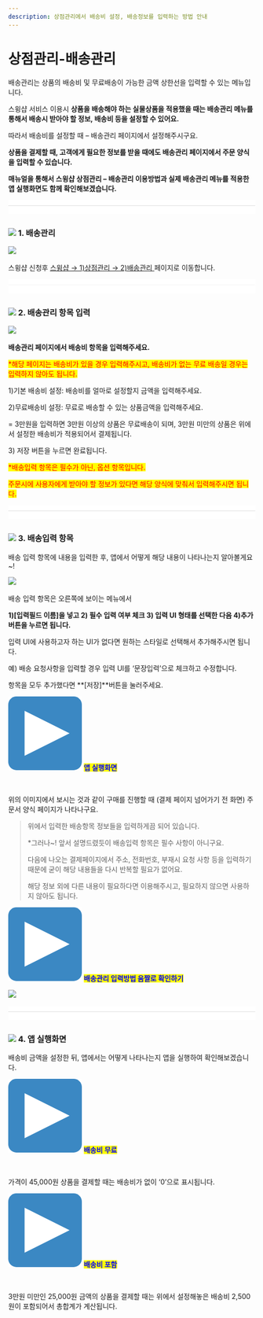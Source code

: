 ```yaml
---
description: 상점관리에서 배송비 설정, 배송정보를 입력하는 방법 안내
---
```


# 상점관리-배송관리

배송관리는 상품의 배송비 및 무료배송이 가능한 금액 상한선을 입력할 수 있는 메뉴입니다.

스윙샵 서비스 이용시 **상품을 배송해야 하는 실물상품을 적용했을 때는 배송관리 메뉴를 통해서 배송시 받아야 할 정보, 배송비 등을 설정할 수 있어요.**

따라서 배송비를 설정할 때 – 배송관리 페이지에서 설정해주시구요.

**상품을 결제할 때, 고객에게 필요한 정보를 받을 때에도 배송관리 페이지에서 주문 양식을 입력할 수 있습니다.**&#x20;

**매뉴얼을 통해서 스윙샵 상점관리 – 배송관리 이용방법과 실제 배송관리 메뉴를 적용한 앱 실행화면도 함께 확인해보겠습니다.**

![](<../../.gitbook/assets/구분선 (1) (1).PNG>)

### ![](https://wp.swing2app.co.kr/wp-content/uploads/2020/04/%EB%8B%A8%EB%9D%BD1-1.png) **1. 배송관리**

![](https://wp.swing2app.co.kr/wp-content/uploads/2018/11/%EB%B0%B0%EC%86%A1%EA%B4%80%EB%A6%AC.png)

스윙샵 신청후 [스윙샵 → 1)상점관리 → 2)배송관리 ](http://www.swing2app.co.kr/view/store\_info\_delivery\_setting)페이지로 이동합니다.



![](<../../.gitbook/assets/구분선 (1) (1).PNG>)

### ![](https://wp.swing2app.co.kr/wp-content/uploads/2020/04/%EB%8B%A8%EB%9D%BD1-1.png) **2. 배송관리 항목 입력**

![](https://wp.swing2app.co.kr/wp-content/uploads/2018/11/%EB%B0%B0%EC%86%A1%EA%B4%80%EB%A6%AC5.png)

**배송관리 페이지에서 배송비 항목을 입력해주세요.**

<mark style="color:red;">\*해당 페이지는 배송비가 있을 경우 입력해주시고, 배송비가 없는 무료 배송일 경우는 입력하지 않아도 됩니다.</mark>

1\)기본 배송비 설정: 배송비를 얼마로 설정할지 금액을 입력해주세요.

2\)무료배송비 설정: 무료로 배송할 수 있는 상품금액을 입력해주세요.

\= 3만원을 입력하면 3만원 이상의 상품은 무료배송이 되며, 3만원 미만의 상품은 위에서 설정한 배송비가 적용되어서 결제됩니다.

3\) 저장 버튼을 누르면 완료됩니다.

<mark style="color:red;">\*배송입력 항목은 필수가 아닌, 옵션 항목입니다.</mark>&#x20;

<mark style="color:red;">주문시에 사용자에게 받아야 할 정보가 있다면 해당 양식에 맞춰서 입력해주시면 됩니다.</mark>

![](<../../.gitbook/assets/구분선 (1) (1).PNG>)

### ![](https://wp.swing2app.co.kr/wp-content/uploads/2020/04/%EB%8B%A8%EB%9D%BD1-1.png) **3. 배송입력 항목**

배송 입력 항목에 내용을 입력한 후, 앱에서 어떻게 해당 내용이 나타나는지 알아볼게요\~!

![](https://wp.swing2app.co.kr/wp-content/uploads/2018/11/%EB%B0%B0%EC%86%A1%EA%B4%80%EB%A6%AC6.png)

배송 입력 항목은 오른쪽에 보이는 메뉴에서

**1)\[입력필드 이름]을 넣고 2) 필수 입력 여부 체크 3) 입력 UI 형태를  선택한 다음 4)추가 버튼을 누르면 됩니다.** &#x20;

입력 UI에 사용하고자 하는 UI가 없다면 원하는 스타일로 선택해서 추가해주시면 됩니다.

예) 배송 요청사항을 입력할 경우 입력 UI를 ‘문장입력’으로 체크하고 수정합니다.

항목을 모두 추가했다면 **\[저장]**버튼을 눌러주세요.



&#x20;<img src="../../.gitbook/assets/image (9).png" alt="" data-size="line"> <mark style="color:blue;">**앱 실행화면**</mark>

<div align="left">

<img src="https://wp.swing2app.co.kr/wp-content/uploads/2018/11/%EB%B0%B0%EC%86%A1%EA%B4%80%EB%A6%AC3.png" alt="">

</div>

위의 이미지에서 보시는 것과 같이 구매를 진행할 때 (결제 페이지 넘어가기 전 화면) 주문서 양식 페이지가 나타나구요.

> 위에서 입력한 배송항목 정보들을 입력하게끔 되어 있습니다.
>
> \*그러나\~! 앞서 설명드렸듯이 배송입력 항목은 필수 사항이 아니구요.&#x20;
>
> 다음에 나오는 결제페이지에서 주소, 전화번호, 부재시 요청 사항 등을 입력하기 때문에 굳이 해당 내용들을 다시 반복할 필요가 없어요.
>
> 해당 정보 외에 다른 내용이 필요하다면 이용해주시고, 필요하지 않으면 사용하지 않아도 됩니다.



<img src="../../.gitbook/assets/image (9).png" alt="" data-size="line"> <mark style="color:blue;">**배송관리 입력방법 움짤로 확인하기**</mark>

![](https://wp.swing2app.co.kr/wp-content/uploads/2018/11/%EB%B0%B0%EC%86%A1%EA%B4%80%EB%A6%AC.gif)



![](<../../.gitbook/assets/구분선 (1) (1).PNG>)

### ![](https://wp.swing2app.co.kr/wp-content/uploads/2020/04/%EB%8B%A8%EB%9D%BD1-1.png) **4. 앱 실행화면**

배송비 금액을 설정한 뒤, 앱에서는 어떻게 나타나는지 앱을 실행하여 확인해보겠습니다.



<img src="../../.gitbook/assets/image (9).png" alt="" data-size="line"> <mark style="color:blue;">**배송비 무료**</mark>

<div align="left">

<img src="https://wp.swing2app.co.kr/wp-content/uploads/2018/11/%EB%B0%B0%EC%86%A1%EA%B4%80%EB%A6%AC1.png" alt="">

</div>

가격이 45,000원 상품을 결제할 때는 배송비가 없이 ‘0’으로 표시됩니다.



<img src="../../.gitbook/assets/image (9).png" alt="" data-size="line"> <mark style="color:blue;">**배송비 포함**</mark>

<div align="left">

<img src="https://wp.swing2app.co.kr/wp-content/uploads/2018/11/%EB%B0%B0%EC%86%A1%EA%B4%80%EB%A6%AC2.png" alt="">

</div>

3만원 미만인 25,000원 금액의 상품을 결제할 때는 위에서 설정해놓은 배송비 2,500원이 포함되어서 총합계가 계산됩니다.

